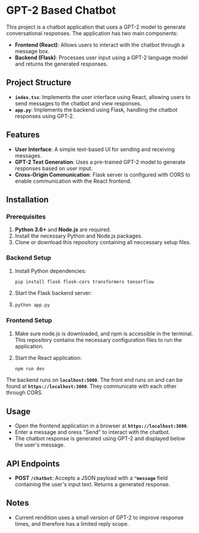 # GPT-2 Based Chatbot

This project is a chatbot application that uses a GPT-2 model to generate conversational responses. The application has two main components:
- **Frontend (React)**: Allows users to interact with the chatbot through a message box.
- **Backend (Flask)**: Processes user input using a GPT-2 language model and returns the generated responses.

## Project Structure

- **`index.tsx`**: Implements the user interface using React, allowing users to send messages to the chatbot and view responses.
- **`app.py`**: Implements the backend using Flask, handling the chatbot responses using GPT-2.

## Features

- **User Interface**: A simple text-based UI for sending and receiving messages.
- **GPT-2 Text Generation**: Uses a pre-trained GPT-2 model to generate responses based on user input.
- **Cross-Origin Communication**: Flask server is configured with CORS to enable communication with the React frontend.

## Installation

### Prerequisites

1. **Python 3.6+** and **Node.js** are required.
2. Install the necessary Python and Node.js packages.
3. Clone or download this repository containing all neccessary setup files.

### Backend Setup

1. Install Python dependencies:
   ```bash
   pip install flask flask-cors transformers tensorflow

2. Start the Flask backend server:
3. ```bash
   python app.py

### Frontend Setup

1. Make sure node.js is downloaded, and npm is accessible in the terminal. This repository contains the necessary configuration files to run the application. 

2. Start the React application:
   ```bash
   npm run dev

The backend runs on **`localhost:5000`**. The front end runs on and can be found at **`https://localhost:3000`**. They communicate with each other through CORS.

## Usage

- Open the frontend application in a browser at **`https://localhost:3000`**.
- Enter a message and oress "Send" to interact with the chatbot.
- The chatbot response is generated using GPT-2 and displayed below the user's message.

## API Endpoints

- **POST** **`/chatbot`**: Accepts a JSON payload with a **`"message`** field containing the user's input text. Returns a generated response.

## Notes

- Current rendition uses a small version of GPT-2 to improve response times, and therefore has a limited reply scope.

